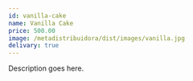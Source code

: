 ```yaml
---
id: vanilla-cake
name: Vanilla Cake
price: 500.00
image: /metadistribuidora/dist/images/vanilla.jpg
delivary: true
---
```

Description goes here.
